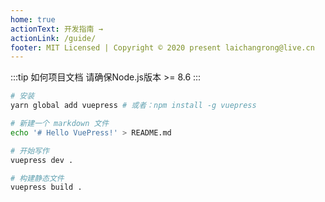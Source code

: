 ```yaml
---
home: true
actionText: 开发指南 →
actionLink: /guide/
footer: MIT Licensed | Copyright © 2020 present laichangrong@live.cn
---
```


:::tip 如何项目文档
请确保Node.js版本 >= 8.6
:::
```bash
# 安装
yarn global add vuepress # 或者：npm install -g vuepress

# 新建一个 markdown 文件
echo '# Hello VuePress!' > README.md

# 开始写作
vuepress dev .

# 构建静态文件
vuepress build .
```